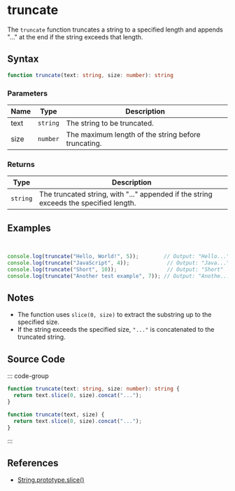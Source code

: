 # truncate

The `truncate` function truncates a string to a specified length and appends "..." at the end if the string exceeds that length.

## Syntax

```typescript
function truncate(text: string, size: number): string
```

### Parameters

| Name  | Type     | Description                                          |
|-------|----------|----------------------------------------------------|
| text  | `string` | The string to be truncated.                         |
| size  | `number` | The maximum length of the string before truncating. |

### Returns

| Type    | Description                                      |
|---------|------------------------------------------------|
| `string` | The truncated string, with "..." appended if the string exceeds the specified length. |

## Examples

```typescript


console.log(truncate("Hello, World!", 5));        // Output: "Hello..."
console.log(truncate("JavaScript", 4));            // Output: "Java..."
console.log(truncate("Short", 10));                // Output: "Short"
console.log(truncate("Another test example", 7)); // Output: "Anothe..."
```

## Notes

- The function uses `slice(0, size)` to extract the substring up to the specified size.
- If the string exceeds the specified size, `"..."` is concatenated to the truncated string.

## Source Code

::: code-group
```typescript
function truncate(text: string, size: number): string {
  return text.slice(0, size).concat("...");
}
```

```javascript
function truncate(text, size) {
  return text.slice(0, size).concat("...");
}
```
::: 

## References

- [String.prototype.slice()](https://developer.mozilla.org/en-US/docs/Web/JavaScript/Reference/Global_Objects/String/slice)